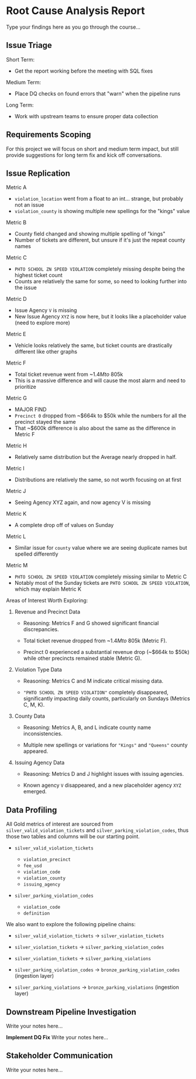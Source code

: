 # Root Cause Analysis Report
Type your findings here as you go through the course...

## **Issue Triage**
Short Term:
- Get the report working before the meeting with SQL fixes

Medium Term:
- Place DQ checks on found errors that "warn" when the pipeline runs

Long Term:
- Work with upstream teams to ensure proper data collection

## **Requirements Scoping**
For this project we will focus on short and medium term impact, but still provide suggestions for long term fix and kick off conversations.

## **Issue Replication**

Metric A
- `violation_location` went from a float to an int... strange, but probably not an issue
- `violation_county` is showing multiple new spellings for the "kings" value

Metric B
- County field changed and showing multiple spelling of "kings"
- Number of tickets are different, but unsure if it's just the repeat county names

Metric C
- `PHTO SCHOOL ZN SPEED VIOLATION` completely missing despite being the highest ticket count
- Counts are relatively the same for some, so need to looking further into the issue

Metric D
- Issue Agency `V` is missing
- New Issue Agency `XYZ` is now here, but it looks like a placeholder value (need to explore more)

Metric E
- Vehicle looks relatively the same, but ticket counts are drastically different like other graphs

Metric F
- Total ticket revenue went from ~$1.4M to ~$805k
- This is a massive difference and will cause the most alarm and need to prioritize

Metric G
- MAJOR FIND
- `Precinct 0` dropped from ~$664k to $50k while the numbers for all the precinct stayed the same
- That ~$600k difference is also about the same as the difference in Metric F

Metric H
- Relatively same distribution but the Average nearly dropped in half.

Metric I
- Distributions are relatively the same, so not worth focusing on at first

Metric J
- Seeing Agency XYZ again, and now agency V is missing

Metric K
- A complete drop off of values on Sunday

Metric L
- Similar issue for `county` value where we are seeing duplicate names but spelled differently

Metric M
- `PHTO SCHOOL ZN SPEED VIOLATION` completely missing similar to Metric C
- Notably most of the Sunday tickets are `PHTO SCHOOL ZN SPEED VIOLATION`, which may explain Metric K

Areas of Interest Worth Exploring:

1. Revenue and Precinct Data
    - Reasoning: Metrics F and G showed significant financial discrepancies.

    - Total ticket revenue dropped from ~$1.4M to ~$805k (Metric F).

    - Precinct 0 experienced a substantial revenue drop (~$664k to $50k) while other precincts remained stable (Metric G).

2. Violation Type Data
    - Reasoning: Metrics C and M indicate critical missing data.

    - `"PHTO SCHOOL ZN SPEED VIOLATION"` completely disappeared, significantly impacting daily counts, particularly on Sundays (Metrics C, M, K).

3. County Data
    - Reasoning: Metrics A, B, and L indicate county name inconsistencies.

    - Multiple new spellings or variations for `"Kings"` and `"Queens"` county appeared.

4. Issuing Agency Data
    - Reasoning: Metrics D and J highlight issues with issuing agencies.

    - Known agency `V` disappeared, and a new placeholder agency `XYZ` emerged.

## **Data Profiling**

All Gold metrics of interest are sourced from `silver_valid_violation_tickets` and `silver_parking_violation_codes`, thus those two tables and columns will be our starting point.

- `silver_valid_violation_tickets`
    - `violation_precinct`
    - `fee_usd`
    - `violation_code`
    - `violation_county`
    - `issuing_agency`

- `silver_parking_violation_codes`
    - `violation_code`
    - `definition`

We also want to explore the following pipeline chains:

- `silver_valid_violation_tickets` -> `silver_violation_tickets`

- `silver_violation_tickets` -> `silver_parking_violation_codes`

- `silver_violation_tickets` -> `silver_parking_violations`

- `silver_parking_violation_codes` -> `bronze_parking_violation_codes` (ingestion layer)

- `silver_parking_violations` -> `bronze_parking_violations` (ingestion layer)

## **Downstream Pipeline Investigation**
Write your notes here...

**Implement DQ Fix**
Write your notes here...

## **Stakeholder Communication**
Write your notes here...